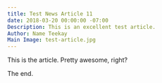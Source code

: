 ```yaml
---
title: Test News Article 11
date: 2018-03-20 00:00:00 -07:00
Description: This is an excellent test article.
Author: Name Teekay
Main Image: test-article.jpg
---
```


This is the article. Pretty awesome, right?

The end.
